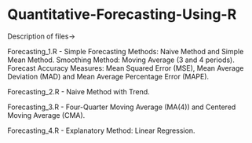 # Quantitative-Forecasting-Using-R
Description of files-> 

Forecasting_1.R - Simple Forecasting Methods: Naive Method and Simple Mean Method. Smoothing Method: Moving Average (3 and 4 periods). Forecast Accuracy Measures: Mean Squared Error (MSE), Mean Average Deviation (MAD) and Mean Average Percentage Error (MAPE). 

Forecasting_2.R - Naive Method with Trend. 

Forecasting_3.R - Four-Quarter Moving Average (MA(4)) and Centered Moving Average (CMA).

Forecasting_4.R - Explanatory Method: Linear Regression. 
